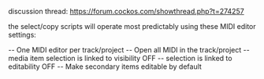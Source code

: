 discussion thread: https://forum.cockos.com/showthread.php?t=274257

the select/copy scripts will operate most predictably using these MIDI editor settings:

-- One MIDI editor per track/project
-- Open all MIDI in the track/project
-- media item selection is linked to visibility OFF
-- selection is linked to editability OFF
-- Make secondary items editable by default

